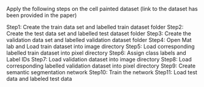 Apply the following steps on the cell painted dataset (link to the dataset has been provided in the paper)

Step1: Create the train data set and labelled train dataset folder
Step2: Create the test data set and labelled test dataset folder
Step3: Create the validation data set and labelled validation dataset folder
Step4: Open Mat lab and Load train dataset into image directory
Step5: Load corresponding labelled train dataset into pixel directory
Step6: Assign class labels and Label IDs
Step7: Load validation dataset into image directory
Step8: Load corresponding labelled validation dataset into pixel directory
Step9: Create semantic segmentation network 
Step10: Train the network
Step11: Load test data and labeled test data
